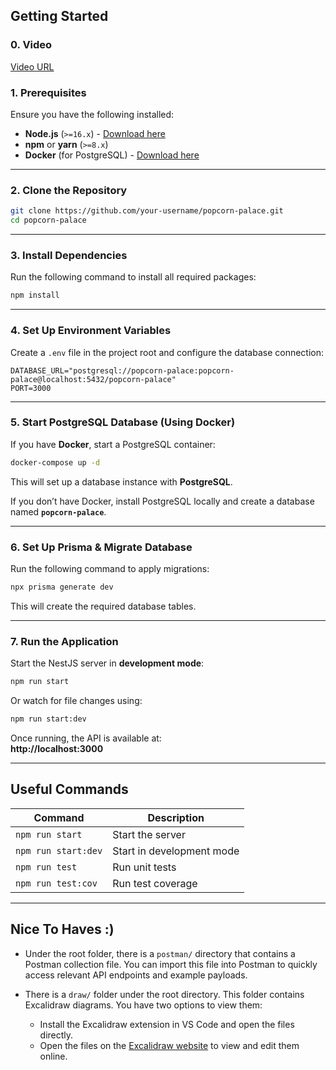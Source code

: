 ## **Getting Started**

### **0. Video**

[Video URL](https://youtu.be/y9_Q4fS81EA)

### **1. Prerequisites**

Ensure you have the following installed:

- **Node.js** (`>=16.x`) - [Download here](https://nodejs.org/)
- **npm** or **yarn** (`>=8.x`)
- **Docker** (for PostgreSQL) - [Download here](https://www.docker.com/)

---

### **2. Clone the Repository**

```sh
git clone https://github.com/your-username/popcorn-palace.git
cd popcorn-palace
```

---

### **3. Install Dependencies**

Run the following command to install all required packages:

```sh
npm install
```

---

### **4. Set Up Environment Variables**

Create a `.env` file in the project root and configure the database connection:

```env
DATABASE_URL="postgresql://popcorn-palace:popcorn-palace@localhost:5432/popcorn-palace"
PORT=3000
```

---

### **5. Start PostgreSQL Database (Using Docker)**

If you have **Docker**, start a PostgreSQL container:

```sh
docker-compose up -d
```

This will set up a database instance with **PostgreSQL**.

If you don’t have Docker, install PostgreSQL locally and create a database named **`popcorn-palace`**.

---

### **6. Set Up Prisma & Migrate Database**

Run the following command to apply migrations:

```sh
npx prisma generate dev
```

This will create the required database tables.

---

### **7. Run the Application**

Start the NestJS server in **development mode**:

```sh
npm run start
```

Or watch for file changes using:

```sh
npm run start:dev
```

Once running, the API is available at:  
 **http://localhost:3000**

---

## **Useful Commands**

| Command             | Description               |
| ------------------- | ------------------------- |
| `npm run start`     | Start the server          |
| `npm run start:dev` | Start in development mode |
| `npm run test`      | Run unit tests            |
| `npm run test:cov`  | Run test coverage         |

---

## **Nice To Haves :)**

- Under the root folder, there is a `postman/` directory that contains a Postman collection file. You can import this file into Postman to quickly access relevant API endpoints and example payloads.

- There is a `draw/` folder under the root directory. This folder contains Excalidraw diagrams. You have two options to view them:
  - Install the Excalidraw extension in VS Code and open the files directly.
  - Open the files on the [Excalidraw website](https://excalidraw.com/) to view and edit them online.
